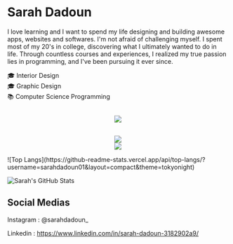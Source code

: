 # Sarah Dadoun

I love learning and I want to spend my life designing and building awesome apps, websites and softwares. I'm not afraid of challenging myself. I spent most of my 20's in college, discovering what I ultimately wanted to do in life. Through countless courses and experiences, I realized my true passion lies in programming, and I've been pursuing it ever since.

🎓 Interior Design<br>
🎓 Graphic Design<br>
📚 Computer Science Programming 

##

<p align="center">
  <a href="https://skillicons.dev">
    <img src="https://skillicons.dev/icons?i=java,python,php,go,nodejs,html,css,sass,js,react,c,cs,django,swift,php,nodejs,npm,webpack,mysql,sqlite,linux,eclipse,dotnet,git,github,docker,firebase,aws,ubuntu,wordpress,ai,ps,sketchup,autocad,figma,bash,babel,vscode,nginx&perline=9" />
  </a>
</p>

##

<p align="center">
  <img src="https://github-readme-stats.vercel.app/api?username=sarahdadoun01&show_icons=true&theme=tokyonight">
  <br>
  <img src="https://github-readme-stats.vercel.app/api/top-langs/?username=sarahdadoun01&layout=compact&theme=tokyonight">
</p>
![Top Langs](https://github-readme-stats.vercel.app/api/top-langs/?username=sarahdadoun01&layout=compact&theme=tokyonight)

![Sarah's GitHub Stats](https://github-readme-stats.vercel.app/api?username=sarahdadoun01&show_icons=true&theme=tokyonight)



## Social Medias

Instagram : @sarahdadoun_

Linkedin : https://www.linkedin.com/in/sarah-dadoun-3182902a9/

<!---
sarahdadoun01/sarahdadoun01 is a ✨ special ✨ repository because its `README.md` (this file) appears on your GitHub profile.
You can click the Preview link to take a look at your changes.
--->

